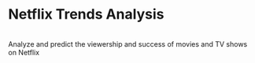 # Netflix Trends Analysis
<br>
Analyze and predict the viewership and success of movies and TV shows on Netflix
